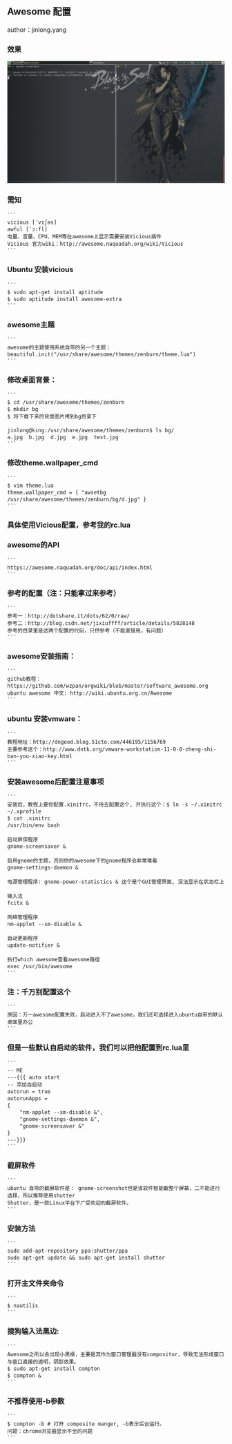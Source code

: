 Awesome 配置
------------
author：jinlong.yang

### 效果

![效果](https://github.com/yyjinlong/awesome/blob/master/screenshot/my_awesome.png?raw=true)

### 需知

    ```
    vicious [ˈvɪʃəs]
    awful [ˈɔ:fl]
    电量、音量、CPU、MEM等在awesome上显示需要安装Vicious插件
    Vicious 官方wiki：http://awesome.naquadah.org/wiki/Vicious
    ```

### Ubuntu 安装vicious

    ```
    $ sudo apt-get install aptitude
    $ sudo aptitude install awesome-extra
    ```

### awesome主题

    ```
    awesome的主题使用系统自带的另一个主题：
    beautiful.init("/usr/share/awesome/themes/zenburn/theme.lua")
    ```

### 修改桌面背景：

    ```
    $ cd /usr/share/awesome/themes/zenburn
    $ mkdir bg
    $ 将下载下来的背景图片拷到bg目录下

    jinlong@king:/usr/share/awesome/themes/zenburn$ ls bg/
    a.jpg  b.jpg  d.jpg  e.jpg  test.jpg
    ```

### 修改theme.wallpaper_cmd

    ```
    $ vim theme.lua
    theme.wallpaper_cmd = { "awsetbg /usr/share/awesome/themes/zenburn/bg/d.jpg" }
    ```

### 具体使用Vicious配置，参考我的rc.lua

### awesome的API

    ```
    https://awesome.naquadah.org/doc/api/index.html
    ```

### 参考的配置（注：只能拿过来参考）

    ```
    参考一：http://dotshare.it/dots/62/0/raw/
    参考二：http://blog.csdn.net/jixiuffff/article/details/5828148
    参考的目录里是这两个配置的代码，只供参考（不能直接用，有问题）
    ```

### awesome安装指南：

    ```
    github教程：https://github.com/wzpan/orgwiki/blob/master/software_awesome.org
    ubuntu awesome 中文: http://wiki.ubuntu.org.cn/Awesome
    ```

### ubuntu 安装vmware：

    ```
    教程地址：http://dngood.blog.51cto.com/446195/1156769
    主要参考这个：http://www.dntk.org/vmware-workstation-11-0-0-zheng-shi-ban-you-xiao-key.html
    ```

### 安装awesome后配置注意事项

    ```
    安装后，教程上要你配置.xinitrc，不用去配置这个, 并执行这个：$ ln -s ~/.xinitrc ~/.xprofile
    $ cat .xinitrc
    /usr/bin/env bash

    启动屏保程序
    gnome-screensaver &

    启用gnome的主题，否则你的awesome下的gnome程序会非常难看
    gnome-settings-daemon &

    电源管理程序: gnome-power-statistics & 这个是个GUI管理界面, 没法显示在状态栏上

    输入法
    fcitx &

    网络管理程序
    nm-applet --sm-disable &

    自动更新程序
    update-notifier &

    执行which awesome查看awesome路径
    exec /usr/bin/awesome
    ```

### 注：千万别配置这个

    ```
    原因：万一awesome配置失败，启动进入不了awesome，我们还可选择进入ubuntu自带的默认桌面里办公
    ```

### 但是一些默认自启动的软件，我们可以把他配置到rc.lua里

    ```
    -- ME
    ---{{{ auto start
    -- 添加自启动
    autorun = true
    autorunApps =
    {
        "nm-applet --sm-disable &",
        "gnome-settings-daemon &",
        "gnome-screensaver &"
    }
    ---}}}
    ```


### 截屏软件

    ```
    ubuntu 自带的截屏软件是： gnome-screenshot但是该软件智能截整个屏幕，二不能进行选择，所以推荐使用shutter
    Shutter，是一款Linux平台下广受欢迎的截屏软件。
    ```

### 安装方法

    ```
    sudo add-apt-repository ppa:shutter/ppa
    sudo apt-get update && sudo apt-get install shutter
    ```

### 打开主文件夹命令

    ```
    $ nautilis
    ```

### 搜狗输入法黑边:

    ```
    Awesome之所以会出现小黑框，主要是其作为窗口管理器没有compositor，导致无法形成窗口与窗口直接的透明，阴影效果。
    $ sudo apt-get install compton
    $ compton &
    ```

### 不推荐使用-b参数

    ```
    $ compton -b # 打开 composite manger, -b表示后台运行。
    问题：chrome浏览器显示不全的问题
    ```
